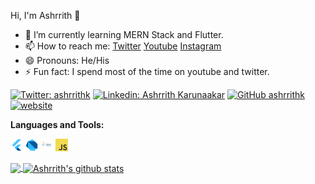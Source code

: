  Hi, I'm Ashrrith 👋
 
<!-- <p align="left"> <img src="https://komarev.com/ghpvc/?username=ashrrithk&label=Views&color=blue&style=plastic" alt="ashrrithk" /> </p>

<a href="https://twitter.com/ashrrithk">
  <img align="left" alt="Ashrrith's Twitter" width="22px" src="https://cdn.jsdelivr.net/npm/simple-icons@v3/icons/twitter.svg" />
</a>
<a href="https://www.linkedin.com/in/ashrrith-karunaakar/">
  <img align="left" alt="Ashrrith's Linkdein" width="22px" src="https://cdn.jsdelivr.net/npm/simple-icons@v3/icons/linkedin.svg" />
</a>
<a href="https://github.com/ashrrithk">
  <img align="left" alt="Ashrrith's Github" width="22px" src="https://cdn.jsdelivr.net/npm/simple-icons@v3/icons/github.svg" />
</a>
<a href="https://instagram.com/ashrrithk/">
  <img align="left" alt="Ashrrith's Instagram" width="22px" src="https://cdn.jsdelivr.net/npm/simple-icons@v3/icons/instagram.svg" />
</a>
<a href="https://www.youtube.com/channel/UCKeb9O9Uz55G7Xi8mB65Dug/">
  <img align="left" alt="Ashrrith's Youtube" width="22px" src="https://cdn.jsdelivr.net/npm/simple-icons@v3/icons/youtube.svg" />
</a>
<br> -->


- 🌱 I’m currently learning MERN Stack and Flutter.
- 📫 How to reach me: [Twitter](https://twitter.com/ashrrithk)
[Youtube](https://www.youtube.com/channel/UCKeb9O9Uz55G7Xi8mB65Dug)
[Instagram](https://www.instagram.com/ashrrithk/)
- 😄 Pronouns: He/His
- ⚡ Fun fact: I spend most of the time on youtube and twitter.

[![Twitter: ashrrithk](https://img.shields.io/twitter/follow/ashrrithk?style=social)](https://twitter.com/ashrrithk)
[![Linkedin: Ashrrith Karunaakar](https://img.shields.io/badge/-ashrrith-blue?style=flat-square&logo=Linkedin&logoColor=white&link=https://www.linkedin.com/in/ashrrith.karunaakar/)](https://www.linkedin.com/in/ashrrith.karunaakar/)
[![GitHub ashrrithk](https://img.shields.io/github/followers/ashrrithk?label=follow&style=social)](https://github.com/ashrrithk)
[![website](https://img.shields.io/badge/PortfolioWebsite-ashrrithk.live-2648ff?style=flat-square&logo=google-chrome)](https://ashrrithk.github.io/)

**Languages and Tools:**  

<code><img height="20" src="https://raw.githubusercontent.com/github/explore/80688e429a7d4ef2fca1e82350fe8e3517d3494d/topics/flutter/flutter.png"></code>
<code><img height="20" src="https://raw.githubusercontent.com/github/explore/80688e429a7d4ef2fca1e82350fe8e3517d3494d/topics/dart/dart.png"></code>
<code><img height="20" src="https://raw.githubusercontent.com/github/explore/80688e429a7d4ef2fca1e82350fe8e3517d3494d/topics/java/java.png"></code>
<code><img height="20" src="https://raw.githubusercontent.com/github/explore/80688e429a7d4ef2fca1e82350fe8e3517d3494d/topics/javascript/javascript.png"></code>
   
<a href="https://github.com/ashrrithk">
  <img align="center" src="https://github-readme-stats.vercel.app/api/top-langs/?username=ashrrithk&theme=light&hide_langs_below=1" />
</a>
<a href="https://github.com/ashrrithk">
 <img align="center" src="https://github-readme-stats.vercel.app/api?username=ashrrithk&show_icons=true&theme=light&line_height=27" alt="Ashrrith's github stats"/>
</a>


<div align="center">

<!-- - 🤔 I’m looking for help with ...
- 💬 Ask me about ...
- 🔭 I’m currently working on ... 
-->
